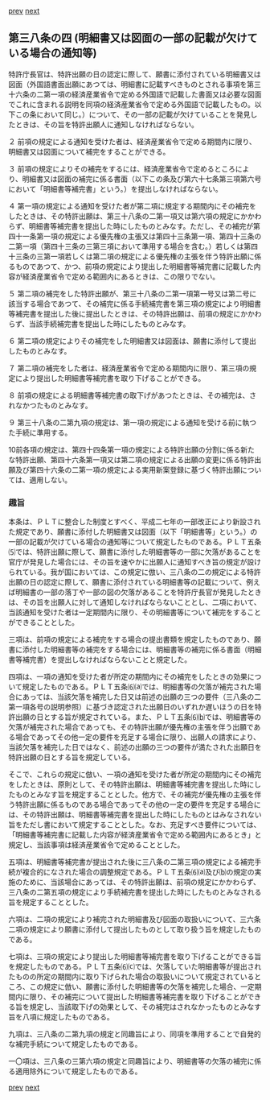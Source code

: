 [prev](/specific/markdowns/特許法/050_Mp-Ch_2-At_38_3.md)
[next](/specific/markdowns/特許法/052_Mp-Ch_2-At_38_5.md)
## 第三八条の四 (明細書又は図面の一部の記載が欠けている場合の通知等)
特許庁長官は、特許出願の日の認定に際して、願書に添付されている明細書又は図面（外国語書面出願にあつては、明細書に記載すべきものとされる事項を第三十六条の二第一項の経済産業省令で定める外国語で記載した書面又は必要な図面でこれに含まれる説明を同項の経済産業省令で定める外国語で記載したもの。以下この条において同じ。）について、その一部の記載が欠けていることを発見したときは、その旨を特許出願人に通知しなければならない。

２ 前項の規定による通知を受けた者は、経済産業省令で定める期間内に限り、明細書又は図面について補完をすることができる。

３ 前項の規定によりその補完をするには、経済産業省令で定めるところにより、明細書又は図面の補完に係る書面（以下この条及び第六十七条第三項第六号において「明細書等補完書」という。）を提出しなければならない。

４ 第一項の規定による通知を受けた者が第二項に規定する期間内にその補完をしたときは、その特許出願は、第三十八条の二第一項又は第六項の規定にかかわらず、明細書等補完書を提出した時にしたものとみなす。ただし、その補完が第四十一条第一項の規定による優先権の主張又は第四十三条第一項、第四十三条の二第一項（第四十三条の三第三項において準用する場合を含む。）若しくは第四十三条の三第一項若しくは第二項の規定による優先権の主張を伴う特許出願に係るものであつて、かつ、前項の規定により提出した明細書等補完書に記載した内容が経済産業省令で定める範囲内にあるときは、この限りでない。

５ 第二項の補完をした特許出願が、第三十八条の二第一項第一号又は第二号に該当する場合であつて、その補完に係る手続補完書を第三項の規定により明細書等補完書を提出した後に提出したときは、その特許出願は、前項の規定にかかわらず、当該手続補完書を提出した時にしたものとみなす。

６ 第二項の規定によりその補完をした明細書又は図面は、願書に添付して提出したものとみなす。

７ 第二項の補完をした者は、経済産業省令で定める期間内に限り、第三項の規定により提出した明細書等補完書を取り下げることができる。

８ 前項の規定による明細書等補完書の取下げがあつたときは、その補完は、されなかつたものとみなす。

９ 第三十八条の二第九項の規定は、第一項の規定による通知を受ける前に執つた手続に準用する。

10前各項の規定は、第四十四条第一項の規定による特許出願の分割に係る新たな特許出願、第四十六条第一項又は第二項の規定による出願の変更に係る特許出願及び第四十六条の二第一項の規定による実用新案登録に基づく特許出願については、適用しない。


### 趣旨
本条は、ＰＬＴに整合した制度とすべく、平成二七年の一部改正により新設された規定であり、願書に添付した明細書又は図面（以下「明細書等」という。）の一部の記載が欠けている場合の通知等について規定したものである。ＰＬＴ五条⑸では、特許出願に際して、願書に添付した明細書等の一部に欠落があることを官庁が発見した場合には、その旨を速やかに出願人に通知すべき旨の規定が設けられている。我が国においては、この規定に倣い、三八条の二の規定による特許出願の日の認定に際して、願書に添付されている明細書等の記載について、例えば明細書の一部の落丁や一部の図の欠落があることを特許庁長官が発見したときは、その旨を出願人に対して通知しなければならないこととし、二項において、当該通知を受けた者は一定期間内に限り、その明細書等について補完をすることができることとした。

三項は、前項の規定による補完をする場合の提出書類を規定したものであり、願書に添付した明細書等の補完をする場合には、明細書等の補完に係る書面（明細書等補完書）を提出しなければならないことと規定した。

四項は、一項の通知を受けた者が所定の期間内にその補完をしたときの効果について規定したものである。ＰＬＴ五条⑹⒜では、明細書等の欠落が補完された場合にあっては、当該欠落を補完した日又は前述の出願の三つの要件（三八条の二第一項各号の説明参照）に基づき認定された出願日のいずれか遅いほうの日を特許出願の日とする旨が規定されている。また、ＰＬＴ五条⑹⒝では、明細書等の欠落が補完された場合であっても、その特許出願が優先権の主張を伴う出願である場合であってその他一定の要件を充足する場合に限り、出願人の請求により、当該欠落を補完した日ではなく、前述の出願の三つの要件が満たされた出願日を特許出願の日とする旨を規定している。

そこで、これらの規定に倣い、一項の通知を受けた者が所定の期間内にその補完をしたときは、原則として、その特許出願は、明細書等補完書を提出した時にしたものとみなす旨を規定することとした。他方で、その補完が優先権の主張を伴う特許出願に係るものである場合であってその他の一定の要件を充足する場合には、その特許出願は、明細書等補完書を提出した時にしたものとはみなされない旨をただし書において規定することとした。なお、充足すべき要件については、「明細書等補完書に記載した内容が経済産業省令で定める範囲内にあるとき」と規定し、当該事項は経済産業省令で定めることとした。

五項は、明細書等補完書が提出された後に三八条の二第三項の規定による補完手続が複合的になされた場合の調整規定である。ＰＬＴ五条⑹⒜及び⒝の規定の実施のために、当該場合にあっては、その特許出願は、前項の規定にかかわらず、三八条の二第五項の規定により手続補完書を提出した時にしたものとみなされる旨を規定することとした。

六項は、二項の規定により補完された明細書及び図面の取扱いについて、三六条二項の規定により願書に添付して提出したものとして取り扱う旨を規定したものである。

七項は、三項の規定により提出した明細書等補完書を取り下げることができる旨を規定したものである。ＰＬＴ五条⑹⒞では、欠落していた明細書等が提出されたものの所定の期間内に取り下げられた場合の取扱いについて規定されているところ、この規定に倣い、願書に添付した明細書等の欠落を補完した場合、一定期間内に限り、その補完について提出した明細書等補完書を取り下げることができる旨を規定し、当該取下げの効果として、その補完はされなかったものとみなす旨を八項に規定したものである。

九項は、三八条の二第九項の規定と同趣旨により、同項を準用することで自発的な補完手続について規定したものである。

一〇項は、三八条の三第六項の規定と同趣旨により、明細書等の欠落の補完に係る適用除外について規定したものである。


[prev](/specific/markdowns/特許法/050_Mp-Ch_2-At_38_3.md)
[next](/specific/markdowns/特許法/052_Mp-Ch_2-At_38_5.md)